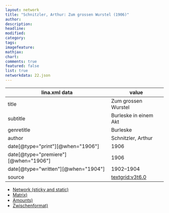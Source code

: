 ```yaml
---
layout: network
title: "Schnitzler, Arthur: Zum grossen Wurstel (1906)"
author:
description:
headline:
modified:
category:
tags:
imagefeature: 
mathjax: 
chart: 
comments: true
featured: false
list: true
networkdata: 22.json
---
```

lina.xml data  | value
------------- | -------------
title|Zum grossen Wurstel
subtitle|Burleske in einem Akt
genretitle|Burleske
author|Schnitzler, Arthur
date[@type="print"][@when="1906"]|1906
date[@type="premiere"][@when="1906"]|1906
date[@type="written"][@when="1904"]|1902–1904
source|[textgrid:v3t6.0](https://textgridlab.org/1.0/tgcrud-public/rest/textgrid:v3t6.0/data)



* [Network (sticky and static)](/linas/network22)
* [Matrix)](/linas/matrix22)
* [Amounts)](/linas/amount22)
* [Zwischenformat)](/linas/lina22 )
